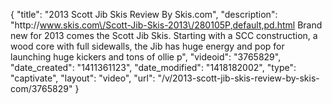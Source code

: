 {
    "title": "2013 Scott Jib Skis Review By Skis.com",
    "description": "http:\/\/www.skis.com\/Scott-Jib-Skis-2013\/280105P,default,pd.html  Brand new for 2013 comes the Scott Jib Skis. Starting with a SCC construction, a wood core with full sidewalls, the Jib has huge energy and pop for launching huge kickers and tons of ollie p",
    "videoid": "3765829",
    "date_created": "1411361123",
    "date_modified": "1418182002",
    "type": "captivate",
    "layout": "video",
    "url": "\/v\/2013-scott-jib-skis-review-by-skis-com\/3765829"
}